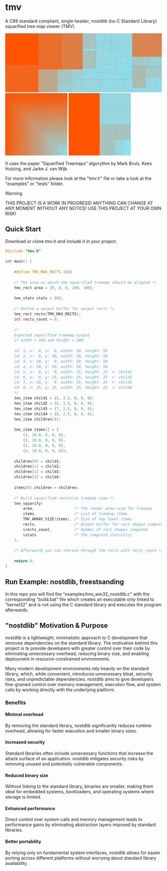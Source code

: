 # tmv
A C89 standard compliant, single header, nostdlib (no C Standard Library) squarified tree map viewer (TMV).

<p align="left">
  <img src="assets/tmv_files.png" alt="File Explorer Treemap" width="600" />
  <img src="assets/tmv_linear.png" alt="Linear Treemap" width="200" height="200" />
  <img src="assets/tmv_weighted.png" alt="Weighted/Nested Treemap" width="200" height="200" />
</p>

It uses the paper "Squarified Treemaps" algorythm by Mark Bruls, Kees Huizing, and Jarke J. van Wijk.

For more information please look at the "tmv.h" file or take a look at the "examples" or "tests" folder.

> [!WARNING]
> THIS PROJECT IS A WORK IN PROGRESS! ANYTHING CAN CHANGE AT ANY MOMENT WITHOUT ANY NOTICE! USE THIS PROJECT AT YOUR OWN RISK!

## Quick Start

Download or clone tmv.h and include it in your project.

```C
#include "tmv.h"

int main() {

    #define TMV_MAX_RECTS 1024

    /* The area on which the squarified treemap should be aligned */
    tmv_rect area = {0, 0, 0, 100, 100};

    tmv_stats stats = {0};

    /* Define a output buffer for output rects */
    tmv_rect rects[TMV_MAX_RECTS];
    int rects_count = 0;

    /*
    Expected squarified treemap output 
    if width = 100 and height = 100:

    id: 1, x:  0, y:  0, width: 50, height: 50
    id: 2, x:  0, y: 50, width: 50, height: 50
    id: 3, x: 50, y:  0, width: 50, height: 50
    id: 4, x: 50, y: 50, width: 50, height: 50
    id: 5, x:  0, y:  0, width: 25, height: 25  <- child1
    id: 6, x:  0, y: 25, width: 25, height: 25  <- child2
    id: 7, x: 25, y:  0, width: 25, height: 25  <- child3
    id: 8, x: 25, y: 25, width: 25, height: 25  <- child4
    */
    tmv_item child1 = {5, 2.5, 0, 0, 0};
    tmv_item child2 = {6, 2.5, 0, 0, 0};
    tmv_item child3 = {7, 2.5, 0, 0, 0};
    tmv_item child4 = {8, 2.5, 0, 0, 0};
    tmv_item children[4];

    tmv_item items[] = {
        {1, 10.0, 0, 0, 4},
        {2, 10.0, 0, 0, 0},
        {3, 10.0, 0, 0, 0},
        {4, 10.0, 0, 0, 0}};

    children[0] = child1;
    children[1] = child2;
    children[2] = child3;
    children[3] = child4;

    items[0].children = children;

    /* Build squarified recursive treemap view */
    tmv_squarify(
        area,                  /* The render area size for treemap       */
        items,                 /* List of treemap items                  */
        TMV_ARRAY_SIZE(items), /* Size of top level items                */
        rects,                 /* Output buffer for rect shapes computed */
        &rects_count,          /* Number of rect shapes computed         */
        &stats                 /* The computed statistics                */
    );

    /* Afterwards you can iterate through the rects with rects_count */

    return 0;
}
```

## Run Example: nostdlib, freestsanding

In this repo you will find the "examples/tmv_win32_nostdlib.c" with the corresponding "build.bat" file which
creates an executable only linked to "kernel32" and is not using the C standard library and executes the program afterwards.

## "nostdlib" Motivation & Purpose

nostdlib is a lightweight, minimalistic approach to C development that removes dependencies on the standard library. The motivation behind this project is to provide developers with greater control over their code by eliminating unnecessary overhead, reducing binary size, and enabling deployment in resource-constrained environments.

Many modern development environments rely heavily on the standard library, which, while convenient, introduces unnecessary bloat, security risks, and unpredictable dependencies. nostdlib aims to give developers fine-grained control over memory management, execution flow, and system calls by working directly with the underlying platform.

### Benefits

#### Minimal overhead
By removing the standard library, nostdlib significantly reduces runtime overhead, allowing for faster execution and smaller binary sizes.

#### Increased security
Standard libraries often include unnecessary functions that increase the attack surface of an application. nostdlib mitigates security risks by removing unused and potentially vulnerable components.

#### Reduced binary size
Without linking to the standard library, binaries are smaller, making them ideal for embedded systems, bootloaders, and operating systems where storage is limited.

#### Enhanced performance
Direct control over system calls and memory management leads to performance gains by eliminating abstraction layers imposed by standard libraries.

#### Better portability
By relying only on fundamental system interfaces, nostdlib allows for easier porting across different platforms without worrying about standard library availability.
